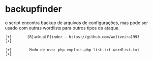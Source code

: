 # backupfinder

o script encontra backup de arquivos de configurações, mas pode ser usado com outras wordlists para outros tipos de ataque.

	[+]       [B]ackup[F]inder - https://github.com/woliveira1993       [+]

	[+]        Modo de uso: php exploit.php list.txt wordlist.txt       [+]

